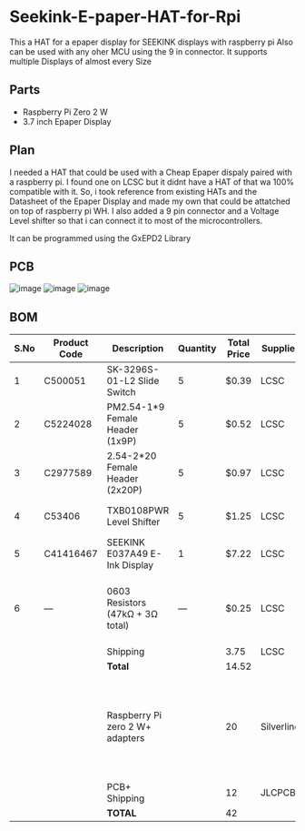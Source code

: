 # Seekink-E-paper-HAT-for-Rpi
This a HAT for a epaper display for SEEKINK displays with raspberry pi Also can be used with any oher MCU using the 9 in connector. It supports multiple Displays of almost every Size

## Parts
- Raspberry Pi Zero 2 W
- 3.7 inch Epaper Display

## Plan
I needed a HAT that could be used with a Cheap Epaper dispaly paired with a raspberry pi. I found one on LCSC but it didnt have a HAT of that wa 100% compatible with it. 
So, i took reference from existing HATs and the Datasheet of the Epaper Display and made my own that could be attatched on top of raspberry pi WH.
I also added a 9 pin connector and a Voltage Level shifter so that i can connect it to most of the microcontrollers.

It can be programmed using the GxEPD2 Library
## PCB
![image](https://github.com/user-attachments/assets/a9ba6f21-2f37-46eb-a6db-7d9b7c5b8f97)
![image](https://github.com/user-attachments/assets/229bf69e-b5ce-4472-ae0a-789390241e0d)
![image](https://github.com/user-attachments/assets/315289d6-3fa9-4e33-ac28-fac569770b58)

## BOM
| S.No | Product Code | Description                       | Quantity | Total Price | Supplier | Category            |LINK|
|------|--------------|-----------------------------------|----------|-------------|----------|---------------------|-------------------------------|
| 1    | C500051      | SK-3296S-01-L2 Slide Switch       | 5        | $0.39       | LCSC     | Passive Components  |https://lcsc.com/product-detail/Slide-Switches_XKB-Connection-SK-3296S-01-L2_C500051.html?s_z=n_C500051|
| 2    | C5224028     | PM2.54-1*9 Female Header (1x9P)   | 5        | $0.52       | LCSC     | Connectors          |https://lcsc.com/product-detail/Female-Headers_ZHOURI-PM2-54-1-9_C5224028.html?s_z=n_C5224028%2509|
| 3    | C2977589     | 2.54-2*20 Female Header (2x20P)   | 5        | $0.97       | LCSC     | Connectors          |https://lcsc.com/product-detail/Female-Headers_ZHOURI-2-54-2-20_C2977589.html?s_z=n_C2977589|
| 4    | C53406       | TXB0108PWR Level Shifter          | 5        | $1.25       | LCSC     | ICs                 |https://lcsc.com/product-detail/Translators-Level-Shifters_Texas-Instruments-TXB0108PWR_C53406.html?s_z=n_C53406|
| 5    | C41416467    | SEEKINK E037A49 E-Ink Display     | 1        | $7.22       | LCSC     | Display             |https://lcsc.com/product-detail/E-ink-Display_SEEKINK-E037A49_C41416467.html?s_z=n_C41416467|
| 6    | —            | 0603 Resistors (47kΩ + 3Ω total)  | —        | $0.25       | LCSC     | Passive Components  |https://lcsc.com/product-detail/Chip-Resistor-Surface-Mount_FOJAN-FRC0603F3R00TS_C2930150.html  https://lcsc.com/product-detail/Chip-Resistor-Surface-Mount_YAGEO-RC0603FR-0747KL_C105579.html|
|||Shipping||3.75|LCSC|||
|      |              | **Total**                         |          |14.52|        |                     |
|||Raspberry Pi zero 2 W+ adapters                        |          |20            |Silverline||https://www.silverlineelectronics.in/products/raspberry-pi-zero-2-silverline-india-authorised-distributor?variant=41596564144297   https://www.silverlineelectronics.in/products/usb-b-male-to-usb-a-female-otg-adaptor-official?variant=41014335176873  https://www.silverlineelectronics.in/products/official-raspberry-pi-micro-sd-card-adapter?variant=41020736995497|
|||PCB+ Shipping||12|JLCPCB|||
|||**TOTAL**||42|||
